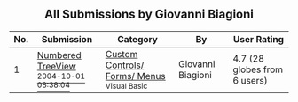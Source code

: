 ﻿<div align="center">

## All Submissions by Giovanni Biagioni

</div>

No.  | Submission | Category | By   | User Rating
---- | ---------- | -------- | ---- | -----------
1 | [Numbered TreeView<br /><sup>2004-10-01 08:38:04</sup>](https://github.com/Planet-Source-Code/giovanni-biagioni-numbered-treeview__1-56448) | [Custom Controls/ Forms/  Menus<br /><sup>Visual Basic</sup>](../ByCategory/custom-controls-forms-menus__1-4.md) | Giovanni Biagioni | 4.7 (28 globes from 6 users)

